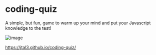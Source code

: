 # coding-quiz
A simple, but fun, game to warm up your mind and put your Javascript knowledge to the test!

![image](https://user-images.githubusercontent.com/97869791/175761929-fbf1f391-0373-43bb-8b8c-e505137d7589.png)

https://jtal3.github.io/coding-quiz/
